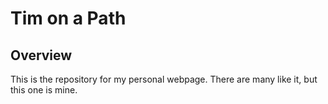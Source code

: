 # Tim on a Path

## Overview

This is the repository for my personal webpage. There are many like it,
but this one is mine.